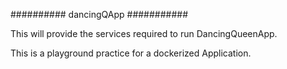 ########## dancingQApp ###########

This will provide the services required to run DancingQueenApp.

This is a playground practice for a dockerized Application.
